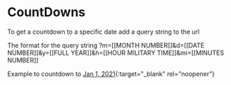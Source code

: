 # CountDowns
To get a countdown to a specific date add a query string to the url

The format for the query string ?m=[[MONTH NUMBER]]&d=[[DATE NUMBER]]&y=[[FULL YEAR]]&h=[[HOUR MILITARY TIME]]&mi=[[MINUTES NUMBER]]

Example to countdown to [Jan 1, 2021](https://interdevgis.github.io/CountDowns/?m=1&d=1&h=0&m=8&mi=00&y=2021){:target="_blank" rel="noopener"}
